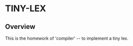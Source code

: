 TINY-LEX
========

Overview
--------

This is the homework of 'compiler' -- to implement a tiny lex.
